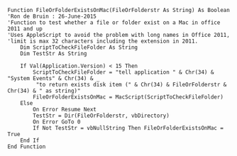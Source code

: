 	Function FileOrFolderExistsOnMac(FileOrFolderstr As String) As Boolean
	'Ron de Bruin : 26-June-2015
	'Function to test whether a file or folder exist on a Mac in office 2011 and up
	'Uses AppleScript to avoid the problem with long names in Office 2011,
	'limit is max 32 characters including the extension in 2011.
	    Dim ScriptToCheckFileFolder As String
	    Dim TestStr As String
	
	    If Val(Application.Version) < 15 Then
	        ScriptToCheckFileFolder = "tell application " & Chr(34) & "System Events" & Chr(34) & _
	         "to return exists disk item (" & Chr(34) & FileOrFolderstr & Chr(34) & " as string)"
	        FileOrFolderExistsOnMac = MacScript(ScriptToCheckFileFolder)
	    Else
	        On Error Resume Next
	        TestStr = Dir(FileOrFolderstr, vbDirectory)
	        On Error GoTo 0
	        If Not TestStr = vbNullString Then FileOrFolderExistsOnMac = True
	    End If
	End Function
